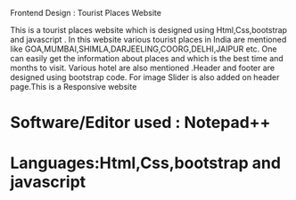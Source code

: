  Frontend Design : Tourist Places Website

This is a tourist places website which is designed using Html,Css,bootstrap and javascript .
In this website various tourist places in India are mentioned like GOA,MUMBAI,SHIMLA,DARJEELING,COORG,DELHI,JAIPUR etc.
One can easily get the information about places and which is the best time and months to visit.
 Various hotel are also mentioned .Header and footer are designed using bootstrap code.
 For image Slider is also added on header page.This is a Responsive website
<br>
# Software/Editor used : Notepad++
# Languages:Html,Css,bootstrap and javascript
